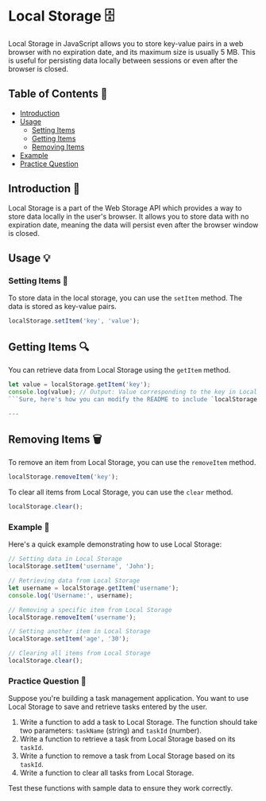 # Local Storage 🗄️

Local Storage in JavaScript allows you to store key-value pairs in a web browser with no expiration date, and its maximum size is usually 5 MB. This is useful for persisting data locally between sessions or even after the browser is closed.

## Table of Contents 📑
- [Introduction](#introduction-📖)
- [Usage](#usage-💡)
  - [Setting Items](#setting-items-🔧)
  - [Getting Items](#getting-items-🔍)
  - [Removing Items](#removing-items-🗑️)
- [Example](#example-📝)
- [Practice Question](#practice-questions-📝)

## Introduction 📖

Local Storage is a part of the Web Storage API which provides a way to store data locally in the user's browser. It allows you to store data with no expiration date, meaning the data will persist even after the browser window is closed.

## Usage 💡

### Setting Items 🔧

To store data in the local storage, you can use the `setItem` method. The data is stored as key-value pairs.

```javascript
localStorage.setItem('key', 'value');
```
## Getting Items 🔍

You can retrieve data from Local Storage using the `getItem` method.

```javascript
let value = localStorage.getItem('key');
console.log(value); // Output: Value corresponding to the key in Local Storage
```Sure, here's how you can modify the README to include `localStorage.clear()` for deleting all key-value pairs:

---
```
## Removing Items 🗑️

To remove an item from Local Storage, you can use the `removeItem` method.

```javascript
localStorage.removeItem('key');
```

To clear all items from Local Storage, you can use the `clear` method.

```javascript
localStorage.clear();
```

### Example 📝

Here's a quick example demonstrating how to use Local Storage:

```javascript
// Setting data in Local Storage
localStorage.setItem('username', 'John');

// Retrieving data from Local Storage
let username = localStorage.getItem('username');
console.log('Username:', username);

// Removing a specific item from Local Storage
localStorage.removeItem('username');

// Setting another item in Local Storage
localStorage.setItem('age', '30');

// Clearing all items from Local Storage
localStorage.clear();
```
### Practice Question 📝

Suppose you're building a task management application. You want to use Local Storage to save and retrieve tasks entered by the user.

1. Write a function to add a task to Local Storage. The function should take two parameters: `taskName` (string) and `taskId` (number).
2. Write a function to retrieve a task from Local Storage based on its `taskId`.
3. Write a function to remove a task from Local Storage based on its `taskId`.
4. Write a function to clear all tasks from Local Storage.

Test these functions with sample data to ensure they work correctly.
